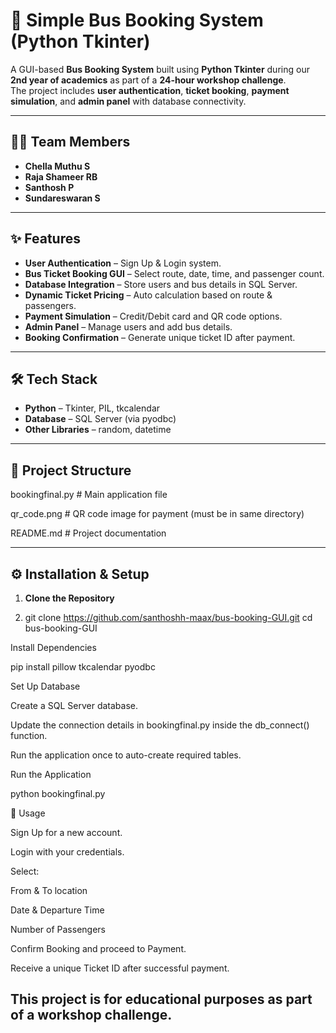 # 🚌 Simple Bus Booking System (Python Tkinter)

A GUI-based **Bus Booking System** built using **Python Tkinter** during our **2nd year of academics** as part of a **24-hour workshop challenge**.  
The project includes **user authentication**, **ticket booking**, **payment simulation**, and **admin panel** with database connectivity.

---

## 👨‍💻 Team Members
- **Chella Muthu S**
- **Raja Shameer RB**
- **Santhosh P**
- **Sundareswaran S**

---

## ✨ Features
- **User Authentication** – Sign Up & Login system.
- **Bus Ticket Booking GUI** – Select route, date, time, and passenger count.
- **Database Integration** – Store users and bus details in SQL Server.
- **Dynamic Ticket Pricing** – Auto calculation based on route & passengers.
- **Payment Simulation** – Credit/Debit card and QR code options.
- **Admin Panel** – Manage users and add bus details.
- **Booking Confirmation** – Generate unique ticket ID after payment.

---

## 🛠 Tech Stack
- **Python** – Tkinter, PIL, tkcalendar
- **Database** – SQL Server (via pyodbc)
- **Other Libraries** – random, datetime

---

## 📂 Project Structure
bookingfinal.py # Main application file

qr_code.png # QR code image for payment (must be in same directory)

README.md # Project documentation


---

## ⚙️ Installation & Setup

1. **Clone the Repository**
   
2. git clone https://github.com/santhoshh-maax/bus-booking-GUI.git
   cd bus-booking-GUI


Install Dependencies

pip install pillow tkcalendar pyodbc

Set Up Database

Create a SQL Server database.

Update the connection details in bookingfinal.py inside the db_connect() function.

Run the application once to auto-create required tables.

Run the Application

python bookingfinal.py

📌 Usage

Sign Up for a new account.

Login with your credentials.

Select:

From & To location

Date & Departure Time

Number of Passengers

Confirm Booking and proceed to Payment.

Receive a unique Ticket ID after successful payment.

## This project is for educational purposes as part of a workshop challenge.
